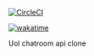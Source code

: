 [![CircleCI](https://circleci.com/gh/celso-patiri/batepapo-uol/tree/main.svg?style=svg)](https://circleci.com/gh/celso-patiri/batepapo-uol/tree/main)


[![wakatime](https://wakatime.com/badge/user/8a52c0fd-ec78-403a-81d0-07c674c564b3/project/77779d54-d0af-4827-8157-80c45b3b88e3.svg)](https://wakatime.com/badge/user/8a52c0fd-ec78-403a-81d0-07c674c564b3/project/77779d54-d0af-4827-8157-80c45b3b88e3)


Uol chatroom api clone
